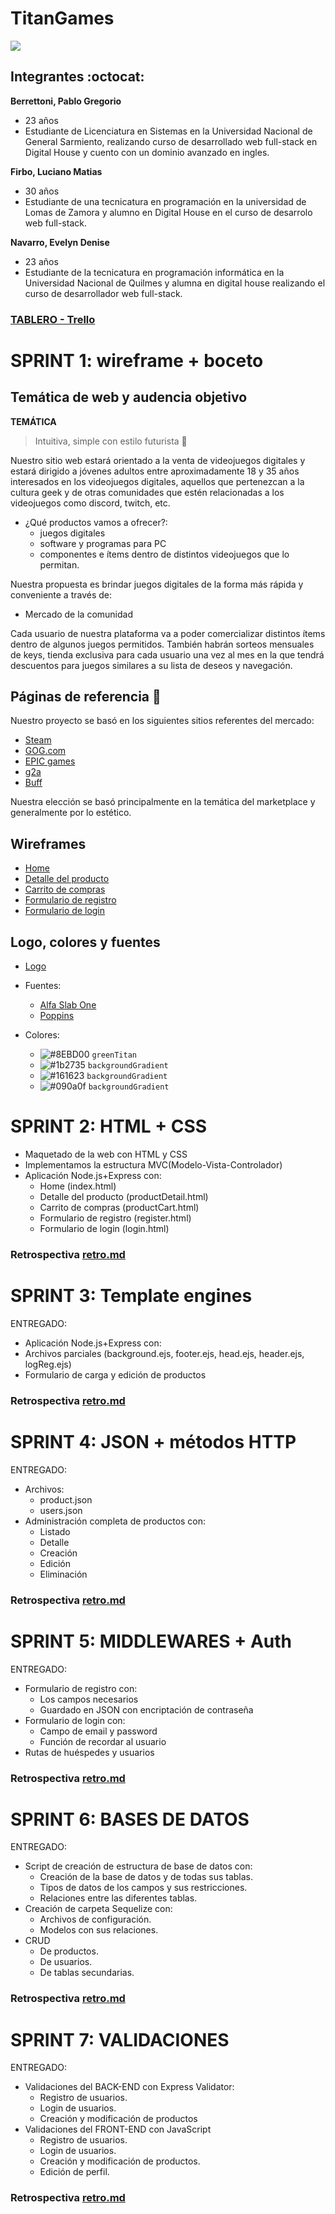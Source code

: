 # TitanGames
![](https://github.com/lucianofirbo/Grupo_3_TitanGames/blob/master/public/img/logo.png)

## Integrantes :octocat:
**Berrettoni, Pablo Gregorio**

- 23 años
- Estudiante de Licenciatura en Sistemas en la Universidad Nacional de General Sarmiento, realizando curso de desarrollado web full-stack en Digital House y cuento con un dominio avanzado en ingles.

**Firbo, Luciano Matias**

- 30 años
- Estudiante de una tecnicatura en programación en la universidad de Lomas de Zamora y alumno en Digital House en el curso de desarrolo web full-stack.

**Navarro, Evelyn Denise**
- 23 años
- Estudiante de la tecnicatura en programación informática en la Universidad Nacional de Quilmes y alumna en digital house realizando el curso de desarrollador web full-stack.

### [TABLERO - Trello](https://trello.com/b/z7Q4GyE1/grupo-3-uwu-c8)

# SPRINT 1: wireframe + boceto

## Temática de web y audencia objetivo
**TEMÁTICA**

>Intuitiva, simple con estilo futurista :rocket:

Nuestro sitio web estará orientado a la venta de videojuegos digitales y estará dirigido a jóvenes adultos entre aproximadamente 18 y 35 años interesados en los videojuegos digitales, aquellos que pertenezcan a la cultura geek y de otras comunidades que estén relacionadas a los videojuegos como discord, twitch, etc.
- ¿Qué productos vamos a ofrecer?:
    - juegos digitales
    - software y programas para PC
    - componentes e ítems dentro de distintos videojuegos que lo permitan.
 
Nuestra propuesta es brindar juegos digitales de la forma más rápida y conveniente a través de:
- Mercado de la comunidad

Cada usuario de nuestra plataforma va a poder comercializar distintos ítems dentro de algunos juegos permitidos.
También habrán sorteos mensuales de keys, tienda exclusiva para cada usuario una vez al mes en la que tendrá descuentos para juegos similares a su lista de deseos y navegación.

## Páginas de referencia :link:

Nuestro proyecto se basó en los siguientes sitios referentes del mercado:
- [Steam](https://store.steampowered.com/?l=spanish)
- [GOG.com](https://www.gog.com/) 
- [EPIC games](https://www.epicgames.com/site/es-ES/home)
- [g2a](https://www.g2a.com/)
- [Buff](https://buff.game/)

Nuestra elección se basó principalmente en la temática del marketplace y generalmente por lo estético.

## Wireframes

- [Home](https://github.com/lucianofirbo/Grupo_3_TitanGames/blob/master/design/Wireframe/Escritorio/Home/Home%20-%20Escritorio.png)
- [Detalle del producto](https://github.com/lucianofirbo/Grupo_3_TitanGames/blob/master/design/Wireframe/Escritorio/Detalle%20de%20producto/Detalle%20del%20producto.jpg)
- [Carrito de compras](https://github.com/lucianofirbo/Grupo_3_TitanGames/blob/master/design/Wireframe/Escritorio/Carrito/Carrito-desktop.PNG)
- [Formulario de registro](https://github.com/lucianofirbo/Grupo_3_TitanGames/blob/master/design/Wireframe/Escritorio/Registro/registro-popup.PNG)
- [Formulario de login](https://github.com/lucianofirbo/Grupo_3_TitanGames/blob/master/design/Wireframe/Escritorio/Login/Pop%20up%20Login%20-%20Desktop_Tablet.PNG)


## Logo, colores y fuentes

- [Logo](https://github.com/lucianofirbo/Grupo_3_TitanGames/blob/master/public/img/logo.png)
- Fuentes:
    - [Alfa Slab One](https://github.com/lucianofirbo/Grupo_3_TitanGames/blob/master/design/Fuente/AlfaSlabOne-Regular.ttf) 
    - [Poppins](https://github.com/lucianofirbo/Grupo_3_TitanGames/blob/master/design/Fuente/Poppins-Light.ttf) 
- Colores:
 
    - ![#8EBD00](https://via.placeholder.com/15/8EBD00/000000?text=+) `greenTitan` 
    - ![#1b2735](https://via.placeholder.com/15/1b27350/000000?text=+) `backgroundGradient` 
    - ![#161623](https://via.placeholder.com/15/161623/000000?text=+) `backgroundGradient`
    - ![#090a0f](https://via.placeholder.com/15/090a0f/000000?text=+) `backgroundGradient`

# SPRINT 2: HTML + CSS

- Maquetado de la web con HTML y CSS
- Implementamos la estructura MVC(Modelo-Vista-Controlador)
- Aplicación Node.js+Express con:
    - Home (index.html)
    - Detalle del producto (productDetail.html)
    - Carrito de compras (productCart.html)
    - Formulario de registro (register.html)
    - Formulario de login (login.html)

### Retrospectiva [retro.md](https://github.com/lucianofirbo/Grupo_3_TitanGames/blob/master/retro.md)
   
# SPRINT 3: Template engines

ENTREGADO:
- Aplicación Node.js+Express con:
- Archivos parciales (background.ejs, footer.ejs, head.ejs, header.ejs, logReg.ejs)
- Formulario de carga y edición de productos
        
### Retrospectiva [retro.md](https://github.com/lucianofirbo/Grupo_3_TitanGames/blob/master/retro.md)

# SPRINT 4: JSON + métodos HTTP

ENTREGADO:
- Archivos:
    - product.json
    - users.json
- Administración completa de productos con:
    - Listado
    - Detalle
    - Creación
    - Edición
    - Eliminación

### Retrospectiva [retro.md](https://github.com/lucianofirbo/Grupo_3_TitanGames/blob/master/retro.md)

# SPRINT 5: MIDDLEWARES + Auth

ENTREGADO:
- Formulario de registro con:
    - Los campos necesarios
    - Guardado en JSON con encriptación de contraseña
- Formulario de login con:
    - Campo de email y password
    - Función de recordar al usuario
- Rutas de huéspedes y usuarios

### Retrospectiva [retro.md](https://github.com/lucianofirbo/Grupo_3_TitanGames/blob/master/retro.md)

# SPRINT 6: BASES DE DATOS

ENTREGADO:
- Script de creación de estructura de base de datos con:
    - Creación de la base de datos y de todas sus tablas.
    - Tipos de datos de los campos y sus restricciones.
    - Relaciones entre las diferentes tablas.
- Creación de carpeta Sequelize con:
    - Archivos de configuración.
    - Modelos con sus relaciones.
- CRUD
    - De productos.
    - De usuarios.
    - De tablas secundarias.
 
### Retrospectiva [retro.md](https://github.com/lucianofirbo/Grupo_3_TitanGames/blob/master/retro.md)

# SPRINT 7: VALIDACIONES

ENTREGADO:
- Validaciones del BACK-END con Express Validator:
    - Registro de usuarios.
    - Login de usuarios.
    - Creación y modificación de productos
- Validaciones del FRONT-END con JavaScript
    - Registro de usuarios.
    - Login de usuarios.
    - Creación y modificación de productos.
    - Edición de perfil.
 
### Retrospectiva [retro.md](https://github.com/lucianofirbo/Grupo_3_TitanGames/blob/master/retro.md)



